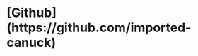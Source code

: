 <html lang="en">
  <head>
    <meta name="google-site-verification" content="JV-7itQZ6JNeAorr44yBn2_bjwmpAEv2RYv1Ps6qT60" />
  </head>
  <body>
    <h1>[Github](https://github.com/imported-canuck)</h1>
  </body>
</html>

